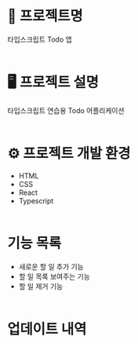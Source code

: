 # 📝 프로젝트명
타입스크립트 Todo 앱
<br><br>

# 🖥️ 프로젝트 설명
타입스크립트 연습용 Todo 어플리케이션
<br><br>

# ⚙️ 프로젝트 개발 환경
* HTML
* CSS
* React
* Typescript
<br><br>

# 기능 목록
* 새로운 할 일 추가 기능
* 할 일 목록 보여주는 기능
* 할 일 제거 기능
<br><br>

# 업데이트 내역